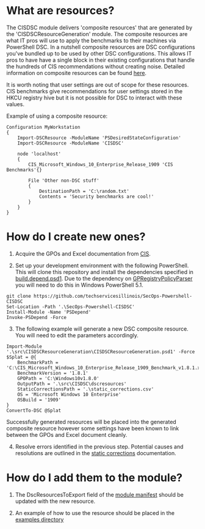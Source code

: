 # What are resources?
The CISDSC module delivers 'composite resources' that are generated by the 'CISDSCResourceGeneration' module. The composite resources are what IT pros will use to apply the benchmarks to their machines via PowerShell DSC. In a nutshell composite resources are DSC configurations you've bundled up to be used by other DSC configurations. This allows IT pros to have have a single block in their existing configurations that handle the hundreds of CIS recommendations without creating noise. Detailed information on composite resources can be found [here](https://docs.microsoft.com/en-us/powershell/scripting/dsc/resources/authoringresourcecomposite?view=powershell-7).

It is worth noting that user settings are out of scope for these resources. CIS benchmarks give recommendations for user settings stored in the HKCU registry hive but it is not possible for DSC to interact with these values.

Example of using a composite resource:
```
Configuration MyWorkstation
{
    Import-DSCResource -ModuleName 'PSDesiredStateConfiguration'
    Import-DSCResource -ModuleName 'CISDSC'

    node 'localhost'
    {
        CIS_Microsoft_Windows_10_Enterprise_Release_1909 'CIS Benchmarks'{}

        File 'Other non-DSC stuff'
        {
            DestinationPath = 'C:\random.txt'
            Contents = 'Security benchmarks are cool!'
        }
    }
}
```

# How do I create new ones?
1) Acquire the GPOs and Excel documentation from [CIS](static_corrections.md).

2) Set up your development environment with the following PowerShell. This will clone this repository and install the dependencies specified in [build.depend.psd1](..\build.depend.psd1). Due to the dependency on [GPRegistryPolicyParser](https://www.powershellgallery.com/packages/GPRegistryPolicyParser) you will need to do this in Windows PowerShell 5.1.
```
git clone https://github.com/techservicesillinois/SecOps-Powershell-CISDSC
Set-Location -Path '.\SecOps-Powershell-CISDSC'
Install-Module -Name 'PSDepend'
Invoke-PSDepend -Force
```

3) The following example will generate a new DSC composite resource. You will need to edit the parameters accordingly.
```
Import-Module '.\src\CISDSCResourceGeneration\CISDSCResourceGeneration.psd1' -Force
$Splat = @{
    BenchmarkPath = 'C:\CIS_Microsoft_Windows_10_Enterprise_Release_1909_Benchmark_v1.8.1.xlsx'
    BenchmarkVersion = '1.8.1'
    GPOPath = 'C:\Windows10v1.8.0'
    OutputPath = '.\src\CISDSC\dscresources'
    StaticCorrectionsPath = '.\static_corrections.csv'
    OS = 'Microsoft Windows 10 Enterprise'
    OSBuild = '1909'
}
ConvertTo-DSC @Splat
```
Successfully generated resources will be placed into the generated composite resource however some settings have been known to link between the GPOs and Excel document cleanly.

4) Resolve errors identified in the previous step. Potential causes and resolutions are outlined in the [static corrections](static_correctiond.md) documentation.

# How do I add them to the module?
1) The DscResourcesToExport field of the [module manifest](..\src\CISDSC\CISDSC.psd1) should be updated with the new resource.

2) An example of how to use the resource should be placed in the [examples directory](..\src\CISDSC\Examples)